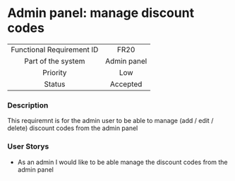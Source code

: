 # Admin panel: manage discount codes

|                           |             |
| :-----------------------: | :---------: |
| Functional Requirement ID |    FR20     |
|    Part of the system     | Admin panel |
|         Priority          |     Low     |
|          Status           |  Accepted   |

### Description

This requiremnt is for the admin user to be able to manage (add / edit / delete) discount codes from the admin panel

### User Storys

* As an admin I would like to be able manage the discount codes from the admin panel